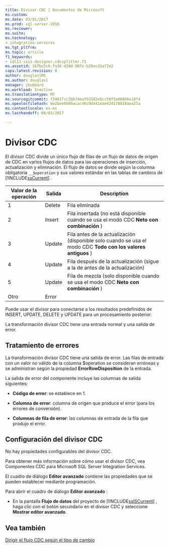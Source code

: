 ```yaml
---
title: Divisor CDC | Documentos de Microsoft
ms.custom: 
ms.date: 03/01/2017
ms.prod: sql-server-2016
ms.reviewer: 
ms.suite: 
ms.technology:
- integration-services
ms.tgt_pltfrm: 
ms.topic: article
f1_keywords:
- sql13.ssis.designer.cdcsplitter.f1
ms.assetid: 167bc5c6-fa36-439d-987c-b20acd1a77e2
caps.latest.revision: 8
author: douglaslMS
ms.author: douglasl
manager: jhubbard
ms.workload: Inactive
ms.translationtype: MT
ms.sourcegitcommit: f3481fcc2bb74eaf93182e6cc58f5a06666e10f4
ms.openlocfilehash: 0e2bee6609acacd6c9d441eae62d178818aea27a
ms.contentlocale: es-es
ms.lasthandoff: 08/03/2017

---
```

# <a name="cdc-splitter"></a>Divisor CDC
  El divisor CDC divide un único flujo de filas de un flujo de datos de origen de CDC en varios flujos de datos para las operaciones de inserción, actualización y eliminación. El flujo de datos se divide según la columna obligatoria `__$operation` y sus valores estándar en las tablas de cambios de [!INCLUDE[ssCurrent](../../includes/sscurrent-md.md)] .  
  
|Valor de la operación|Salida|Description|  
|------------------------|------------|-----------------|  
|1|Delete|Fila eliminada|  
|2|Insert|Fila insertada (no está disponible cuando se usa el modo CDC **Neto con combinación** )|  
|3|Update|Fila antes de la actualización (disponible solo cuando se usa el modo CDC **Todo con los valores antiguos** )|  
|4|Update|Fila después de la actualización (sigue a la de antes de la actualización)|  
|5|Update|Fila de mezcla (solo disponible cuando se usa el modo CDC **Neto con combinación** )|  
|Otro|Error||  
  
 Puede usar el divisor para conectarse a los resultados predefinidos de INSERT, UPDATE, DELETE y UPDATE para un procesamiento posterior.  
  
 La transformación divisor CDC tiene una entrada normal y una salida de error.  
  
## <a name="error-handling"></a>Tratamiento de errores  
 La transformación divisor CDC tiene una salida de error. Las filas de entrada con un valor no válido de la columna $operation se consideran erróneas y se administran según la propiedad **ErrorRowDisposition** de la entrada.  
  
 La salida de error del componente incluye las columnas de salida siguientes:  
  
-   **Código de error**: se establece en 1.  
  
-   **Columna de error**: columna de origen que produce el error (para los errores de conversión).  
  
-   **Columnas de fila de error**: las columnas de entrada de la fila que produjo el error.  
  
## <a name="configuring-the-cdc-splitter"></a>Configuración del divisor CDC  
 No hay propiedades configurables del divisor CDC.  
  
 Para obtener más información sobre cómo usar el divisor CDC, vea Componentes CDC para Microsoft SQL Server Integration Services.  
  
 El cuadro de diálogo **Editor avanzado** contiene las propiedades que se pueden establecer mediante programación.  
  
 Para abrir el cuadro de diálogo **Editor avanzado** :  
  
-   En la pantalla **Flujo de datos** del proyecto de [!INCLUDE[ssISCurrent](../../includes/ssiscurrent-md.md)] , haga clic con el botón secundario en el divisor CDC y seleccione **Mostrar editor avanzado**.  
  
## <a name="see-also"></a>Vea también  
 [Dirigir el flujo CDC según el tipo de cambio](../../integration-services/data-flow/direct-the-cdc-stream-according-to-the-type-of-change.md)  
  
  

